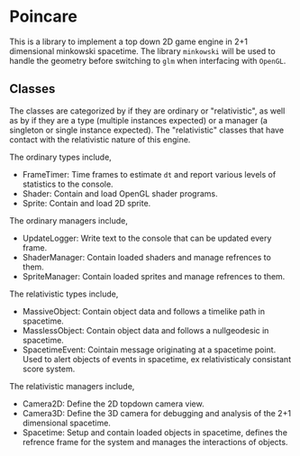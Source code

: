 # Poincare
This is a library to implement a top down 2D game engine in 2+1 dimensional
minkowski spacetime. The library `minkowski` will be used to handle the
geometry before switching to `glm` when interfacing with `OpenGL`.

## Classes
The classes are categorized by if they are ordinary or "relativistic", as
well as by if they are a type (multiple instances expected) or a manager
(a singleton or single instance expected). The "relativistic" classes
that have contact with the relativistic nature of this engine.

The ordinary types include,

 - FrameTimer: Time frames to estimate `dt` and report various levels
   of statistics to the console.
 - Shader: Contain and load OpenGL shader programs.
 - Sprite: Contain and load 2D sprite.

The ordinary managers include,

 - UpdateLogger: Write text to the console that can be updated every frame.
 - ShaderManager: Contain loaded shaders and manage refrences to them.
 - SpriteManager: Contain loaded sprites and manage refrences to them.

The relativistic types include,

 - MassiveObject: Contain object data and follows a timelike path in spacetime.
 - MasslessObject: Contain object data and follows a nullgeodesic in spacetime.
 - SpacetimeEvent: Cointain message originating at a spacetime point. Used to
   alert objects of events in spacetime, ex relativisticaly consistant score system.

The relativistic managers include,

 - Camera2D: Define the 2D topdown camera view.
 - Camera3D: Define the 3D camera for debugging and analysis of the 2+1
   dimensional spacetime.
 - Spacetime: Setup and contain loaded objects in spacetime, defines the
   refrence frame for the system and manages the interactions of objects.
